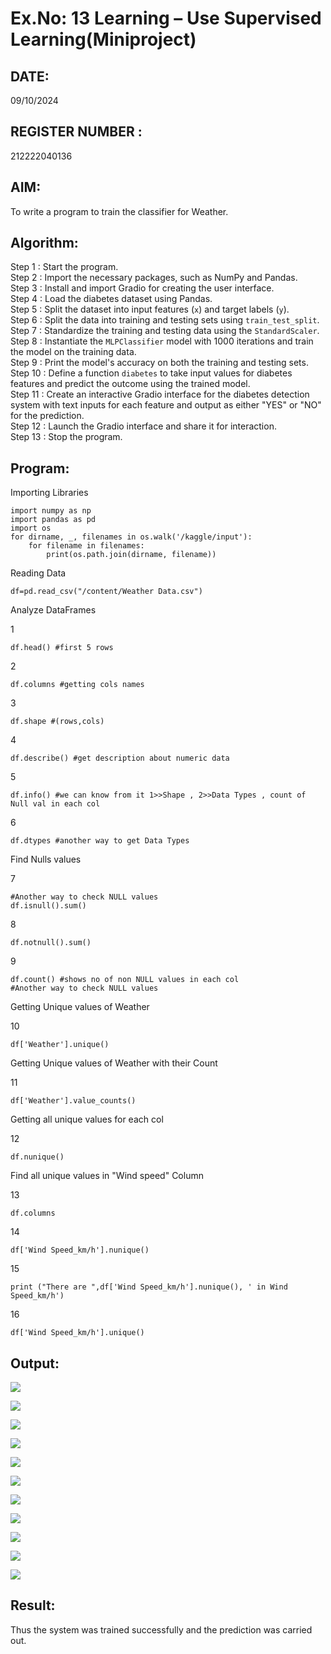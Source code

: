 
# Ex.No: 13 Learning – Use Supervised Learning(Miniproject)
## DATE:     
09/10/2024
## REGISTER NUMBER : 
212222040136
## AIM: 
To write a program to train the classifier for Weather.
##  Algorithm:
Step 1 : Start the program.<br>
Step 2 : Import the necessary packages, such as NumPy and Pandas.<br>
Step 3 : Install and import Gradio for creating the user interface.<br>
Step 4 : Load the diabetes dataset using Pandas.<br>
Step 5 : Split the dataset into input features (`x`) and target labels (`y`).<br>
Step 6 : Split the data into training and testing sets using `train_test_split`.<br>
Step 7 : Standardize the training and testing data using the `StandardScaler`.<br>
Step 8 : Instantiate the `MLPClassifier` model with 1000 iterations and train the model on the training data.<br>
Step 9 : Print the model's accuracy on both the training and testing sets.<br>
Step 10 : Define a function `diabetes` to take input values for diabetes features and predict the outcome using the trained model.<br>
Step 11 : Create an interactive Gradio interface for the diabetes detection system with text inputs for each feature and output as either "YES" or "NO" for the prediction.<br>
Step 12 : Launch the Gradio interface and share it for interaction.<br>
Step 13 : Stop the program.<br>
## Program:
Importing Libraries
```
import numpy as np 
import pandas as pd 
import os
for dirname, _, filenames in os.walk('/kaggle/input'):
    for filename in filenames:
        print(os.path.join(dirname, filename))
```
Reading Data
```
df=pd.read_csv("/content/Weather Data.csv")
```
Analyze DataFrames<br>

1
```
df.head() #first 5 rows
```
2
```
df.columns #getting cols names
```
3
```
df.shape #(rows,cols)
```
4
```
df.describe() #get description about numeric data
```
5
```
df.info() #we can know from it 1>>Shape , 2>>Data Types , count of Null val in each col
```
6
```
df.dtypes #another way to get Data Types
```

Find Nulls values<br>

7
```
#Another way to check NULL values
df.isnull().sum()
```
8
```
df.notnull().sum()
```
9
```
df.count() #shows no of non NULL values in each col
#Another way to check NULL values
```

Getting Unique values of Weather<br>

10
```
df['Weather'].unique()
```

Getting Unique values of Weather with their Count<br>

11
```
df['Weather'].value_counts()
```

Getting all unique values for each col<br>

12
```
df.nunique()
```

Find all unique values in "Wind speed" Column<br>

13
```
df.columns
```
14
```
df['Wind Speed_km/h'].nunique()
```
15
```
print ("There are ",df['Wind Speed_km/h'].nunique(), ' in Wind Speed_km/h')
```
16
```
df['Wind Speed_km/h'].unique()
```
## Output:

![](AI_MiniProject_1.png)

![](AI_MiniProject_2.png)

![](AI_MiniProject_3.png)

![](AI_MiniProject_4.png)

![](AI_MiniProject_5.png)

![](AI_MiniProject_6.png)

![](AI_MiniProject_7.png)

![](AI_MiniProject_8.png)

![](AI_MiniProject_9.png)

![](AI_MiniProject_10.png)

![](AI_MiniProject_11.png)

## Result:
Thus the system was trained successfully and the prediction was carried out.
